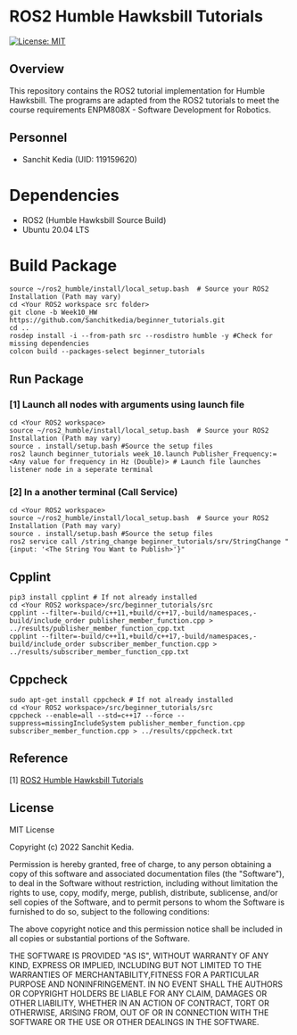 # ROS2 Humble Hawksbill Tutorials
[![License: MIT](https://img.shields.io/badge/License-MIT-blue.svg)](https://opensource.org/licenses/MIT)

## Overview
This repository contains the ROS2 tutorial implementation for Humble Hawksbill.
The programs are adapted from the ROS2 tutorials to meet the course requirements ENPM808X - Software Development for Robotics.

## Personnel
- Sanchit Kedia (UID: 119159620) 

# Dependencies
- ROS2 (Humble Hawksbill Source Build)
- Ubuntu 20.04 LTS

# Build Package
```
source ~/ros2_humble/install/local_setup.bash  # Source your ROS2 Installation (Path may vary)
cd <Your ROS2 workspace src folder>
git clone -b Week10_HW https://github.com/Sanchitkedia/beginner_tutorials.git
cd ..
rosdep install -i --from-path src --rosdistro humble -y #Check for missing dependencies
colcon build --packages-select beginner_tutorials
```

## Run Package
### [1] Launch all nodes with arguments using launch file
```
cd <Your ROS2 workspace>
source ~/ros2_humble/install/local_setup.bash  # Source your ROS2 Installation (Path may vary)
source . install/setup.bash #Source the setup files
ros2 launch beginner_tutorials week_10.launch Publisher_Frequency:=<Any value for frequency in Hz (Double)> # Launch file launches listener node in a seperate terminal
```

### [2] In a another terminal (Call Service)
```
cd <Your ROS2 workspace>
source ~/ros2_humble/install/local_setup.bash  # Source your ROS2 Installation (Path may vary)
source . install/setup.bash #Source the setup files
ros2 service call /string_change beginner_tutorials/srv/StringChange "{input: '<The String You Want to Publish>'}"
```

## Cpplint
```
pip3 install cpplint # If not already installed
cd <Your ROS2 workspace>/src/beginner_tutorials/src
cpplint --filter=-build/c++11,+build/c++17,-build/namespaces,-build/include_order publisher_member_function.cpp > ../results/publisher_member_function_cpp.txt
cpplint --filter=-build/c++11,+build/c++17,-build/namespaces,-build/include_order subscriber_member_function.cpp > ../results/subscriber_member_function_cpp.txt
```

## Cppcheck
```
sudo apt-get install cppcheck # If not already installed
cd <Your ROS2 workspace>/src/beginner_tutorials/src
cppcheck --enable=all --std=c++17 --force --suppress=missingIncludeSystem publisher_member_function.cpp subscriber_member_function.cpp > ../results/cppcheck.txt
```

## Reference

[1] [ROS2 Humble Hawksbill Tutorials](http://docs.ros.org/en/humble/Tutorials.html)

## License

MIT License

Copyright (c) 2022 Sanchit Kedia.

Permission is hereby granted, free of charge, to any person obtaining a copy of this software and associated documentation files (the "Software"), to deal in the Software without restriction, including without limitation the rights to use, copy, modify, merge, publish, distribute, sublicense, and/or sell copies of the Software, and to permit persons to whom the Software is furnished to do so, subject to the following conditions:

The above copyright notice and this permission notice shall be included in all copies or substantial portions of the Software.

THE SOFTWARE IS PROVIDED "AS IS", WITHOUT WARRANTY OF ANY KIND, EXPRESS OR IMPLIED, INCLUDING BUT NOT LIMITED TO THE WARRANTIES OF MERCHANTABILITY,FITNESS FOR A PARTICULAR PURPOSE AND NONINFRINGEMENT. IN NO EVENT SHALL THE AUTHORS OR COPYRIGHT HOLDERS BE LIABLE FOR ANY CLAIM, DAMAGES OR OTHER LIABILITY, WHETHER IN AN ACTION OF CONTRACT, TORT OR OTHERWISE, ARISING FROM, OUT OF OR IN CONNECTION WITH THE SOFTWARE OR THE USE OR OTHER DEALINGS IN THE SOFTWARE.
